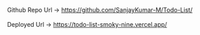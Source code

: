 Github Repo Url -> https://github.com/SanjayKumar-M/Todo-List/ <br><br>
Deployed Url    -> https://todo-list-smoky-nine.vercel.app/
